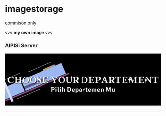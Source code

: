 # imagestorage
<a href="comission.md">commison only</a>

vvv **my own image** vvv
### AIPISi Server
<img src="AIPISI-Departement.png">

<hr>
